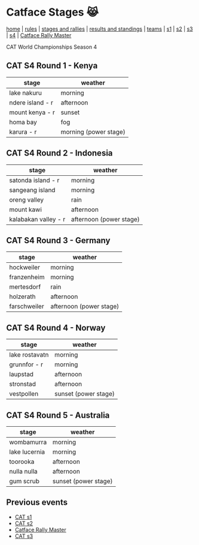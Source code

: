 # Catface Stages 😹

[home](index.md) | [rules](rules.md) | [stages and rallies](stages.md) | [results and standings](results.md) | [teams](teams.md) | [s1](seasons/s1/s1_index.md) | [s2](seasons/s2/s2_index.md) | [s3](seasons/s3/s3_index.md) | [s4](seasons/s4/s4_index.md) | 
[Catface Rally Master](rally_master.md)

CAT World Championships Season 4

## CAT S4 Round 1 - Kenya

| stage | weather |
| ----- | ------  |
| lake nakuru | morning |
| ndere island - r | afternoon |
| mount kenya - r | sunset |
| homa bay | fog |
| karura - r | morning (power stage) |

## CAT S4 Round 2 - Indonesia

| stage | weather |
| ----- | ------  |
| satonda island - r | morning |
| sangeang island | morning |
| oreng valley | rain |
| mount kawi | afternoon |
| kalabakan valley - r | afternoon (power stage) |

## CAT S4 Round 3 - Germany

| stage | weather |
| ----- | ------- |
| hockweiler | morning |
| franzenheim | morning |
| mertesdorf | rain |
| holzerath | afternoon |
| farschweiler | afternoon (power stage) |

## CAT S4 Round 4 - Norway

| stage | weather |
| ----- | ------- |
| lake rostavatn | morning |
| grunnfor - r | morning |
| laupstad | afternoon |
| stronstad | afternoon |
| vestpollen | sunset (power stage) |

## CAT S4 Round 5 - Australia

| stage | weather |
| ----- | ------- |
| wombamurra | morning |
| lake lucernia | morning |
| toorooka | afternoon |
| nulla nulla | afternoon |
| gum scrub | sunset (power stage) |


## Previous events
- [CAT s1](seasons/s1/s1_index.md)
- [CAT s2](seasons/s2/s2_index.md)
- [Catface Rally Master](rally_master.md)
- [CAT s3](seasons/s3/s3_index.md)
